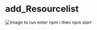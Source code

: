 # add_Resourcelist

![image](https://user-images.githubusercontent.com/95988187/209708585-c3cae74b-bd60-449f-9ec7-069c6d70f4a7.png)
to run 
enter npm i 
then npm start
